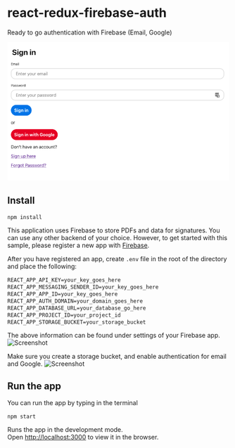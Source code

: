 # react-redux-firebase-auth
Ready to go authentication with Firebase (Email, Google)

![Screenshot](https://github.com/andreysaf/react-redux-firebase-auth/blob/master/screen.png?raw=true "Screenshot")

## Install

```
npm install
```

This application uses Firebase to store PDFs and data for signatures. You can use any other backend of your choice. 
However, to get started with this sample, please register a new app with [Firebase](https://firebase.google.com/).

After you have registered an app, create `.env` file in the root of the directory and place the following:

```
REACT_APP_API_KEY=your_key_goes_here
REACT_APP_MESSAGING_SENDER_ID=your_key_goes_here
REACT_APP_APP_ID=your_key_goes_here
REACT_APP_AUTH_DOMAIN=your_domain_goes_here
REACT_APP_DATABASE_URL=your_database_go_here
REACT_APP_PROJECT_ID=your_project_id
REACT_APP_STORAGE_BUCKET=your_storage_bucket
```
The above information can be found under settings of your Firebase app.
![Screenshot](https://github.com/PDFTron/pdftron-sign-app/blob/master/firebase.png)

Make sure you create a storage bucket, and enable authentication for email and Google.
![Screenshot](https://github.com/PDFTron/pdftron-sign-app/blob/master/firebase_authentication.png)

## Run the app

You can run the app by typing in the terminal

```
npm start
```

Runs the app in the development mode.<br>
Open [http://localhost:3000](http://localhost:3000) to view it in the browser.
